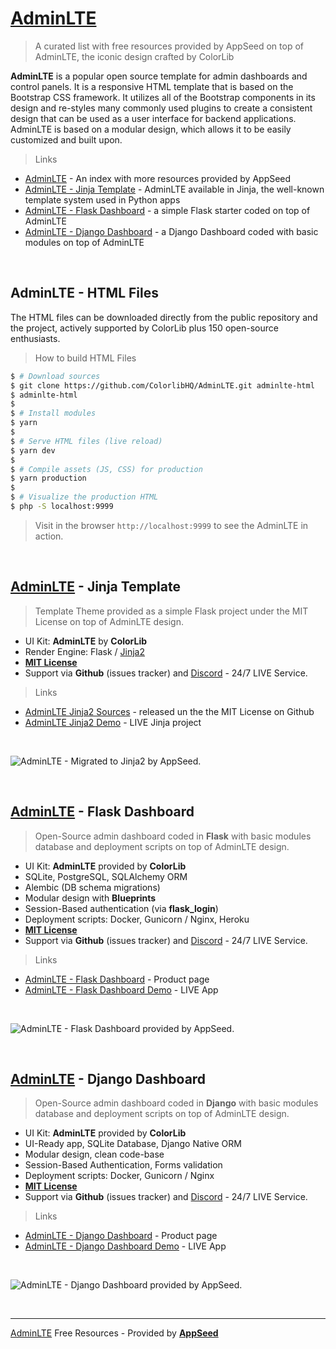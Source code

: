 # [AdminLTE](https://appseed.us/adminlte)

> A curated list with free resources provided by AppSeed on top of AdminLTE, the iconic design crafted by ColorLib

**AdminLTE** is a popular open source template for admin dashboards and control panels. It is a responsive HTML template that is based on the Bootstrap CSS framework. It utilizes all of the Bootstrap components in its design and re-styles many commonly used plugins to create a consistent design that can be used as a user interface for backend applications. AdminLTE is based on a modular design, which allows it to be easily customized and built upon. 

> Links

- [AdminLTE](https://appseed.us/adminlte) - An index with more resources provided by AppSeed
- [AdminLTE - Jinja Template](https://github.com/app-generator/jinja2-adminlte) - AdminLTE available in Jinja, the well-known template system used in Python apps
- [AdminLTE - Flask Dashboard](https://appseed.us/admin-dashboards/flask-dashboard-adminlte) - a simple Flask starter coded on top of AdminLTE
- [AdminLTE - Django Dashboard](https://appseed.us/admin-dashboards/django-dashboard-adminlte) - a Django Dashboard coded with basic modules on top of AdminLTE

<br />

## AdminLTE - HTML Files

The HTML files can be downloaded directly from the public repository and the project, actively supported by ColorLib plus 150 open-source enthusiasts.

> How to build HTML Files

```bash
$ # Download sources
$ git clone https://github.com/ColorlibHQ/AdminLTE.git adminlte-html
$ adminlte-html
$ 
$ # Install modules
$ yarn
$ 
$ # Serve HTML files (live reload)
$ yarn dev
$ 
$ # Compile assets (JS, CSS) for production
$ yarn production
$ 
$ # Visualize the production HTML
$ php -S localhost:9999
```

> Visit in the browser `http://localhost:9999` to see the AdminLTE in action.

<br />

## [AdminLTE](https://appseed.us/adminlte) - Jinja Template

> Template Theme provided as a simple Flask project under the MIT License on top of AdminLTE design. 

- UI Kit: **AdminLTE** by **ColorLib**
- Render Engine: Flask / [Jinja2](https://jinja.palletsprojects.com/)
- **[MIT License](https://github.com/app-generator/license-mit)**
- Support via **Github** (issues tracker) and [Discord](https://discord.gg/fZC6hup) - 24/7 LIVE Service.

> Links

- [AdminLTE Jinja2 Sources](https://github.com/app-generator/jinja2-adminlte) - released un the the MIT License on Github
- [AdminLTE Jinja2 Demo](https://jinja2-adminlte.appseed.us/) - LIVE Jinja project

<br />

![AdminLTE - Migrated to Jinja2 by AppSeed.](https://raw.githubusercontent.com/app-generator/jinja2-adminlte/master/media/jinja2-adminlte-screen.png)

<br />

## [AdminLTE](https://appseed.us/adminlte) - Flask Dashboard

> Open-Source admin dashboard coded in **Flask** with basic modules database and deployment scripts on top of AdminLTE design.

- UI Kit: **AdminLTE** provided by **ColorLib**
- SQLite, PostgreSQL, SQLAlchemy ORM
- Alembic (DB schema migrations)
- Modular design with **Blueprints**
- Session-Based authentication (via **flask_login**)
- Deployment scripts: Docker, Gunicorn / Nginx, Heroku
- **[MIT License](https://github.com/app-generator/license-mit)**
- Support via **Github** (issues tracker) and [Discord](https://discord.gg/fZC6hup) - 24/7 LIVE Service.

> Links

- [AdminLTE - Flask Dashboard](https://appseed.us/admin-dashboards/flask-dashboard-adminlte?ref=gh) - Product page
- [AdminLTE - Flask Dashboard Demo](https://flask-dashboard-adminlte.appseed.us/) - LIVE App

<br />

![AdminLTE - Flask Dashboard provided by AppSeed.](https://raw.githubusercontent.com/app-generator/flask-dashboard-adminlte/master/media/flask-dashboard-adminlte-screen-4.png)

<br />

## [AdminLTE](https://appseed.us/adminlte) - Django Dashboard

> Open-Source admin dashboard coded in **Django** with basic modules database and deployment scripts on top of AdminLTE design.

- UI Kit: **AdminLTE** provided by **ColorLib**
- UI-Ready app, SQLite Database, Django Native ORM
- Modular design, clean code-base
- Session-Based Authentication, Forms validation
- Deployment scripts: Docker, Gunicorn / Nginx
- **[MIT License](https://github.com/app-generator/license-mit)**
- Support via **Github** (issues tracker) and [Discord](https://discord.gg/fZC6hup) - 24/7 LIVE Service.

> Links

- [AdminLTE - Django Dashboard](https://appseed.us/admin-dashboards/django-dashboard-adminlte?ref=gh) - Product page
- [AdminLTE - Django Dashboard Demo](https://django-dashboard-adminlte.appseed.us/) - LIVE App

<br />

![AdminLTE - Django Dashboard provided by AppSeed.](https://raw.githubusercontent.com/app-generator/django-dashboard-adminlte/master/media/django-dashboard-adminlte-screen.png)

<br />

---
[AdminLTE](https://appseed.us/adminlte) Free Resources - Provided by **[AppSeed](https://appseed.us?ref=gh)**



